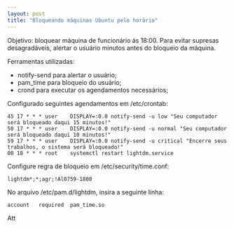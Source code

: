 ```yaml
---
layout: post
title: "Bloqueando máquinas Ubuntu pelo horário"
---
```


Objetivo: bloquear máquina de funcionário ás 18:00. Para evitar supresas desagradáveis, alertar o usuário minutos antes do bloqueio da máquina.

Ferramentas utilizadas:

* notify-send para alertar o usuário;
* pam_time para bloqueio do usuário;
* crond para executar os agendamentos necessários;

Configurado seguintes agendamentos em /etc/crontab:

```
45 17 * * *	user	DISPLAY=:0.0 notify-send -u low "Seu computador será bloqueado daqui 15 minutos!"
50 17 * * *	user	DISPLAY=:0.0 notify-send -u normal "Seu computador será bloqueado daqui 10 minutos!"
59 17 * * *	user	DISPLAY=:0.0 notify-send -u critical "Encerre seus trabalhos, o sistema será bloqueado!"
00 18 * * *	root	systemctl restart lightdm.service
```

Configure regra de bloqueio em /etc/security/time.conf:

```
lightdm*;*;agr;!Al0759-1800
```

No arquivo /etc/pam.d/lightdm, insira a seguinte linha:

```
account   required  pam_time.so
```

Att
